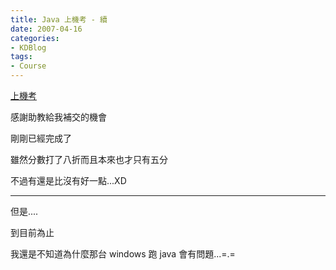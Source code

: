 ```yaml
---
title: Java 上機考 - 續
date: 2007-04-16
categories:
- KDBlog
tags:
- Course
---
```

[上機考](../04-16-Java-上機考)


感謝助教給我補交的機會

剛剛已經完成了

雖然分數打了八折而且本來也才只有五分

不過有還是比沒有好一點...XD

---

但是....

到目前為止

我還是不知道為什麼那台 windows 跑 java 會有問題...=.=


